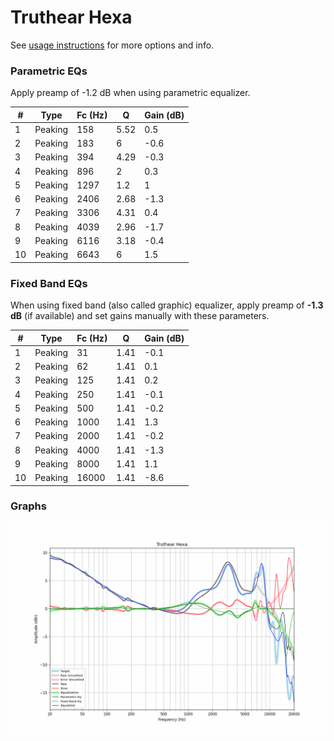# Truthear Hexa
See [usage instructions](https://github.com/jaakkopasanen/AutoEq#usage) for more options and info.

### Parametric EQs
Apply preamp of -1.2 dB when using parametric equalizer.

|   # | Type    |   Fc (Hz) |    Q |   Gain (dB) |
|-----|---------|-----------|------|-------------|
|   1 | Peaking |       158 | 5.52 |         0.5 |
|   2 | Peaking |       183 | 6    |        -0.6 |
|   3 | Peaking |       394 | 4.29 |        -0.3 |
|   4 | Peaking |       896 | 2    |         0.3 |
|   5 | Peaking |      1297 | 1.2  |         1   |
|   6 | Peaking |      2406 | 2.68 |        -1.3 |
|   7 | Peaking |      3306 | 4.31 |         0.4 |
|   8 | Peaking |      4039 | 2.96 |        -1.7 |
|   9 | Peaking |      6116 | 3.18 |        -0.4 |
|  10 | Peaking |      6643 | 6    |         1.5 |

### Fixed Band EQs
When using fixed band (also called graphic) equalizer, apply preamp of **-1.3 dB** (if available) and set gains manually with these parameters.

|   # | Type    |   Fc (Hz) |    Q |   Gain (dB) |
|-----|---------|-----------|------|-------------|
|   1 | Peaking |        31 | 1.41 |        -0.1 |
|   2 | Peaking |        62 | 1.41 |         0.1 |
|   3 | Peaking |       125 | 1.41 |         0.2 |
|   4 | Peaking |       250 | 1.41 |        -0.1 |
|   5 | Peaking |       500 | 1.41 |        -0.2 |
|   6 | Peaking |      1000 | 1.41 |         1.3 |
|   7 | Peaking |      2000 | 1.41 |        -0.2 |
|   8 | Peaking |      4000 | 1.41 |        -1.3 |
|   9 | Peaking |      8000 | 1.41 |         1.1 |
|  10 | Peaking |     16000 | 1.41 |        -8.6 |

### Graphs
![](./Truthear%20Hexa.png)
